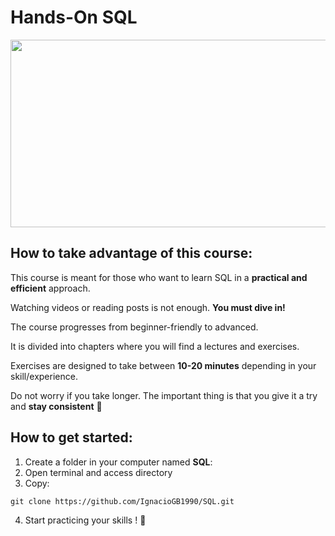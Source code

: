 # Hands-On SQL

<img src="https://www.freecodecamp.org/news/content/images/2020/08/Untitled-design-1-.png" width=600 height=300></img>

## How to take advantage of this course:

This course is meant for those who want to learn SQL in a **practical and efficient** approach. 

Watching videos or reading posts is not enough. **You must dive in!**

The course progresses from beginner-friendly to advanced.

It is divided into chapters where you will find a lectures and exercises.

Exercises are designed to take between **10-20 minutes** depending in your skill/experience.

Do not worry if you take longer. The important thing is that you give it a try and **stay consistent** 💪

## How to get started:
1. Create a folder in your computer named **SQL**:
2. Open terminal and access directory
3. Copy:
~~~
git clone https://github.com/IgnacioGB1990/SQL.git
~~~
4. Start practicing your skills ! 🚀


